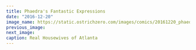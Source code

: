 ```yaml
---
title: Phaedra's Fantastic Expressions
date: "2016-12-20"
image_name: https://static.ostrichzero.com/images/comics/20161220_phaedra.png
previous_image:
next_image:
caption: Real Housewives of Atlanta
---
```

